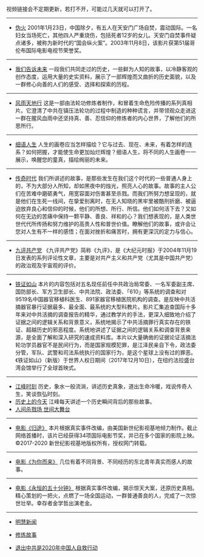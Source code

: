 视频链接会不定期更新，若打不开，可能过几天就可以打开了。

---

- [伪火](https://lsitrncnvxgc.xsefh.cyou/?name=c1007851&key=cixewmtvwljxyidp&from=naweb&tag=21810523)
2001年1月23日，中国除夕，有五人在天安门广场自焚，震动国际。一名妇女当场死亡，其他四人严重烧伤，包括死者12岁的女儿。天安门自焚事件疑点诸多，被称为新时代的“国会纵火案”。2003年11月8日，该影片获第51届哥伦布国际电影电视节荣誉奖。

---

- [我们告诉未来](https://lsitrncnvxgc.xsefh.cyou/?name=c816703&key=cixewmtvwljxyidp&from=naweb&tag=21810523)
 一段我们共同走过的历史，一些鲜为人知的故事，以冷静客观的创作态度，运用大量的史实资料，展示了一部辉煌而又曲折的历史面貌，以及一群修心向善的人们的感受、选择和探索的历程。

---

- [风雨天地行](https://lsitrncnvxgc.xsefh.cyou/?name=c816806&key=cixewmtvwljxyidp&from=naweb&tag=21810523)
 这是一部由法轮功修炼者制作，和冒着生命危险传播的系列真相片。它澄清了中共在镇压法轮功的过程中制造的种种谎言，并带领观众走进这一群在腥风血雨中还坚持真、善、忍信仰的修炼者的内心世界，了解他们的所思所行。
---
- [细语人生](https://lsitrncnvxgc.xsefh.cyou/?name=c816714_26_1&key=cixewmtvwljxyidp&from=naweb&tag=21810523)
 人生的画卷应当怎样描绘？它与过去、现在、未来，有着怎样的连系？如何把握，才能使生命更加灿烂辉煌？细语人生，将不同的人生画卷一一展示，唤醒您的童真，描绘绚丽的未来。
---
- [传奇时代](https://lsitrncnvxgc.xsefh.cyou/?name=c816699&key=cixewmtvwljxyidp&from=naweb&tag=21810523)
 我们所讲述的故事，是那些发生在我们这个时代的一些普通人身上的，不为大部分人所知，却如黑夜中的烛光，照亮人心的故事。故事的主人公们在苦难中磨砺勇气，用宽容面对伤害甚至杀戮。而我们所努力想呈现的，就是他们在生死一线间，在挚爱别离时，在无人知晓的黑牢里被酷刑折磨、被逼迫放弃良心和信仰的时候，他们的所想、所行、所信。他们如何活下去？又如何在无边的苦痛中保持一颗平静、善良、祥和的心？我们想表现的，是人类世世代代所传扬和努力维护的高贵人性和普世价值。瞭解他们的故事，或许会让您对人生有不一样的感悟；在面对挫折和痛苦时，拥有更深沉的定力与信心。
---
- [九评共产党](https://lsitrncnvxgc.xsefh.cyou/?name=c816837&key=cixewmtvwljxyidp&from=naweb&tag=21810523)
 《九评共产党》简称《九评》，是《大纪元时报》于2004年11月19日发表的系列评论性文章，主要是对共产主义和共产党（尤其是中国共产党）的政治观及宇宙观的评价。
---
- [铁证如山](https://lsitrncnvxgc.xsefh.cyou/?name=c816787&key=cixewmtvwljxyidp&from=naweb&tag=21810523)
 本片的内容包括对五名现任前任中共政治局常委、一名军委副主席、国防部长、军方卫生部长、中共法院、政法委、「610」等系统的调查和对9519名中国器官移植科医生、891家器官移植医院机构的调查。是反映中共活摘器官暴行证据最多、最全面、最系统的大型科教片。影片汇集追查国际十多年来对中共活摘的调查报告的精华，通过教学片的手法，更深入细致地介绍了证据之间的逻辑关系和背景意义，系统地揭示了中共活摘罪行真实存在的铁证、超越历史的邪恶程度。系统地讲述了证据之间的逻辑关系和调查背景来源，是全面了解和深入研究的速成资料库。本片以大量确凿的证据论证活摘法轮功学员器官不是民间行为，而是国家规模犯罪，是江泽民亲自下令，政法委分管，军队、武警和司法系统执行的国家行为，是这个星球上没有过的罪恶。《铁证如山》（新版）于世界人权日期间（2017年12月10日），在纽约法拉盛台湾会馆举行了全球首映式。
---
- [江峰时刻](https://lsitrncnvxgc.xsefh.cyou/?name=c922850&key=cixewmtvwljxyidp&from=naweb&tag=21810523)
 历史，象水一般流淌，讲述历史真象，道出生命冷暖，戏说传奇人生，笑谈恢弘时刻。
- [历史上的今天](https://lsitrncnvxgc.xsefh.cyou/?name=c1010008&key=cixewmtvwljxyidp&from=naweb&tag=21810523)
 江峰每天讲述一个历史瞬间背后的那些故事。
- [人间杀戮场 世间大舞台](https://lsitrncnvxgc.xsefh.cyou/?name=c922850_40_1&key=cixewmtvwljxyidp&from=naweb&tag=21810523)
---
- [电影《归途》](https://lsitrncnvxgc.xsefh.cyou/?name=c1108773&key=cixewmtvwljxyidp&from=naweb&tag=21810523)
 本片根据真实事件改编，由美国新世纪影视基地倾力制作。截止网络首播时，该片已经获得34项国际电影节奖，并已在多个国家的影院上映。©2017-2020 新世纪影视基地版权所有，授权网门转载。

---

- [电影《为你而来》](https://lsitrncnvxgc.xsefh.cyou/?name=c1020216&key=cixewmtvwljxyidp&from=naweb&tag=21810523)
 几位有着不同背景、不同经历的东北青年真实而感人的故事。
---
- [电影《永恒的五十分钟》](https://lsitrncnvxgc.xsefh.cyou/?name=c1180541&key=cixewmtvwljxyidp&from=naweb&tag=21810523)
 根据真实事件改编，揭示惊天大案，还原历史真相。精心策划的一把火，点燃了一场全国运动，一群普通善良的人，完成了一次惊世壮举。幸存者金学哲出演老金。
---
- [明慧新闻](https://lsitrncnvxgc.xsefh.cyou/?name=c816702&key=cixewmtvwljxyidp&from=naweb&tag=21810523)

- [修炼故事](https://lsitrncnvxgc.xsefh.cyou/?name=c1068473_39_1&key=cixewmtvwljxyidp&from=naweb&tag=21810523)

- [退出中共是2020年中国人自救行动](https://lsitrncnvxgc.xsefh.cyou/?name=c1232414&key=cixewmtvwljxyidp&from=naweb&tag=21810523)

